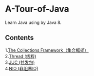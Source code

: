 # A-Tour-of-Java
Learn Java using by Java 8.  

## Contents  

1.[The Collections Framework（集合框架）](./Collection)  
2.[Thread (线程) ](./Thread)  
3.[JUC (并发包)](./JUC)  
4.[NIO (非阻塞IO)](./NIO)  